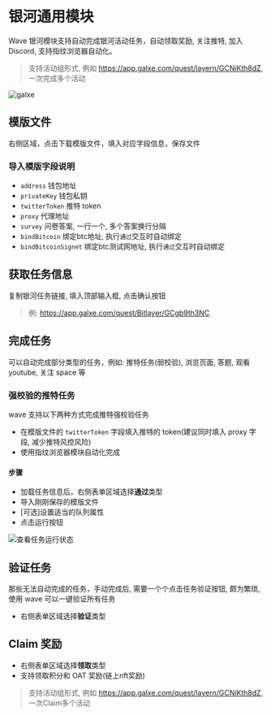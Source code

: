 # 银河通用模块

Wave 银河模块支持自动完成银河活动任务，自动领取奖励, 关注推特, 加入 Discord, 支持指纹浏览器自动化。

> 支持活动组形式, 例如 https://app.galxe.com/quest/layern/GCNiKth8dZ, 一次完成多个活动

![galxe](/ss/wave-galxe.png)

## 模版文件

右侧区域，点击下载模版文件，填入对应字段信息，保存文件

### 导入模版字段说明

- `address` 钱包地址
- `privateKey` 钱包私钥
- `twitterToken` 推特 token
- `proxy` 代理地址
- `survey` 问卷答案, 一行一个, 多个答案换行分隔
- `bindBitcoin` 绑定btc地址, 执行`通过`交互时自动绑定
- `bindBitcoinSignet` 绑定btc测试网地址, 执行`通过`交互时自动绑定

## 获取任务信息

复制银河任务链接, 填入顶部输入框, 点击确认按钮

> 例: https://app.galxe.com/quest/Bitlayer/GCgb9th3NC

## 完成任务

可以自动完成部分类型的任务，例如: 推特任务(弱校验), 浏览页面, 答题, 观看 youtube, 关注 space 等

### 强校验的推特任务

wave 支持以下两种方式完成推特强校验任务

- 在模版文件的 `twitterToken` 字段填入推特的 token(建议同时填入 proxy 字段, 减少推特风控风险)
- 使用指纹浏览器模块自动化完成

#### 步骤

- 加载任务信息后，右侧表单区域选择**通过**类型
- 导入刚刚保存的模版文件
- [可选]设置适当的队列属性
- 点击运行按钮

![查看任务运行状态](/ss/wave-galxe-running.png)

## 验证任务

那些无法自动完成的任务，手动完成后, 需要一个个点击任务验证按钮, 颇为繁琐, 使用 wave 可以一键验证所有任务

- 右侧表单区域选择**验证**类型

## Claim 奖励

- 右侧表单区域选择**领取**类型
- 支持领取积分和 OAT 奖励(链上nft奖励)

> 支持活动组形式, 例如 https://app.galxe.com/quest/layern/GCNiKth8dZ, 一次Claim多个活动
